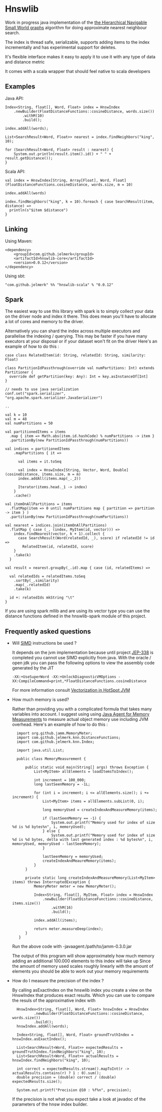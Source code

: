 Hnswlib
=======


Work in progress java implementation of the [the Hierarchical Navigable Small World graphs](https://arxiv.org/abs/1603.09320) algorithm for doing approximate nearest neighbour search.

The index is thread safe, serializable, supports adding items to the index incrementally and has experimental support for deletes. 

It's flexible interface makes it easy to apply it to use it with any type of data and distance metric

It comes with a scala wrapper that should feel native to scala developers

Examples
-------- 

Java API:


    Index<String, float[], Word, Float> index = HnswIndex
        .newBuilder(FloatDistanceFunctions::cosineDistance, words.size())
            .withM(10)
            .build();

    index.addAll(words);
    
    List<SearchResult<Word, Float>> nearest = index.findNeighbors("king", 10);
    
    for (SearchResult<Word, Float> result : nearest) {
        System.out.println(result.item().id() + " " + result.getDistance());
    }

Scala API:

    val index = HnswIndex[String, Array[Float], Word, Float](FloatDistanceFunctions.cosineDistance, words.size, m = 10)
      
    index.addAll(words)
    
    index.findNeighbors("king", k = 10).foreach { case SearchResult(item, distance) => 
      println(s"$item $distance")
    }
      

Linking
-------


Using Maven:

    <dependency>
        <groupId>com.github.jelmerk</groupId>
        <artifactId>hnswlib-core</artifactId>
        <version>0.0.12</version>
    </dependency>

Using sbt:


    "com.github.jelmerk" %% "hnswlib-scala" % "0.0.12"

Spark
-----

The easiest way to use this library with spark is to simply collect your data on the driver node and index it there. 
This does mean you'll have to allocate a lot of cores and memory to the driver.

Alternatively you can shard the index across multiple executors and parallelise the indexing / querying. This may be 
faster if you have many executors at your disposal or if your dataset won't fit on the driver
Here's an example of how to do this :


    case class RelatedItem(id: String, relatedId: String, similarity: Float)

    class PartitionIdPassthrough(override val numPartitions: Int) extends Partitioner {
      override def getPartition(key: Any): Int = key.asInstanceOf[Int]
    }
    
    // needs to use java serialization
    conf.set("spark.serializer", "org.apache.spark.serializer.JavaSerializer")
    
    ..
 
    val k = 10
    val m = 48
    val numPartitions = 50

    val partitionedItems = items
      .map { item => Math.abs(item.id.hashCode) % numPartitions -> item }
      .partitionBy(new PartitionIdPassthrough(numPartitions))

    val indices = partitionedItems
        .mapPartitions { it =>

          val items = it.toSeq
          
          val index = HnswIndex[String, Vector, Word, Double](cosineDistance, items.size, m = m)
          index.addAll(items.map(_._2))
          
          Iterator(items.head._1 -> index)
        }
        .cache()

    val itemOnAllPartitions = items
      .flatMap(item => 0 until numPartitions map { partition => partition -> item } )
      .partitionBy(new PartitionIdPassthrough(numPartitions))

    val nearest = indices.join(itemOnAllPartitions)
      .flatMap { case (_, (index, MyItem(id, vector))) =>
        index.findNearest(vector, k + 1).collect {
          case SearchResult(Word(relatedId, _), score) if relatedId != id =>
            RelatedItem(id, relatedId, score)
        }
        .take(k)
      }
      
    val result = nearest.groupBy(_.id).map { case (id, relatedItems) =>

      val relatedIds = relatedItems.toSeq
        .sortBy(_.similarity)
        .map(_.relatedId)
        .take(k)

      id +: relatedIds mkString "\t"
    }


If you are using spark mllib and are using its vector type you can use the distance functions defined in the
hnswlib-spark module of this project.

Frequently asked questions
--------------------------

- Will [SIMD](https://en.wikipedia.org/wiki/SIMD) instructions be used ?

  It depends on the jvm implementation because until project [JEP-338](https://openjdk.java.net/jeps/338) is completed you 
  cannot use SIMD explicitly from java. With the oracle / open jdk you can pass the following options to view the assembly 
  code generated by the JIT 

      -XX:+UseSuperWord -XX:+UnlockDiagnosticVMOptions -XX:CompileCommand=print,*FloatDistanceFunctions.cosineDistance

  For more information consult [Vectorization in HotSpot JVM](https://cr.openjdk.java.net/~vlivanov/talks/2017_Vectorization_in_HotSpot_JVM.pdf)


- How much memory is used?

  Rather than providing you with a complicated formula that takes many variables into account. I suggest 
  using using [Java Agent for Memory Measurements](https://github.com/jbellis/jamm) to measure actual object
  memory use including JVM overhead. Here's an example of how to do this :
  
        import org.github.jamm.MemoryMeter;
        import com.github.jelmerk.knn.DistanceFunctions;
        import com.github.jelmerk.knn.Index;
        
        import java.util.List;
        
        public class MemoryMeasurement {
       
            public static void main(String[] args) throws Exception {
                List<MyItem> allElements = loadItemsToIndex();
        
                int increment = 100_000;
                long lastSeenMemory = -1L;
        
                for (int i = increment; i <= allElements.size(); i += increment) {
                    List<MyItem> items = allElements.subList(0, i);
        
                    long memoryUsed = createIndexAndMeasureMemory(items);
        
                    if (lastSeenMemory == -1) {
                        System.out.printf("Memory used for index of size %d is %d bytes%n", i, memoryUsed);
                    } else {
                        System.out.printf("Memory used for index of size %d is %d bytes, delta with last generated index : %d bytes%n", i, memoryUsed, memoryUsed - lastSeenMemory);
                    }
                    
                    lastSeenMemory = memoryUsed;
                    createIndexAndMeaureMemory(items);
                }
            }
        
            private static long createIndexAndMeasureMemory(List<MyItem> items) throws InterruptedException {
                MemoryMeter meter = new MemoryMeter();

                Index<String, float[], MyItem, Float> index = HnswIndex
                    .newBuilder(FloatDistanceFunctions::cosineDistance, items.size())
                        .withM(16)
                        .build();

                index.addAll(items);
                
                return meter.measureDeep(index);
            }
         }
 
   Run the above code with -javaagent:/path/to/jamm-0.3.0.jar 
   
   The output of this program will show approximately how much memory adding an additional 100.000 elements to this index will take up
   Since the amount of memory used scales roughly linearly with the amount of elements you should be able to work out your memory requirements 
   

- How do I measure the precision of the index ?

  By calling asExactIndex on the hnswlib index you create a view on the HnswIndex that produces exact results.
  Which you can use to compare the resuls of the approximative index with
  
  
        HnswIndex<String, float[], Word, Float> hnswIndex = HnswIndex
                .newBuilder(FloatDistanceFunctions::cosineDistance, words.size())
                .build();
        hnswIndex.addAll(words);

        Index<String, float[], Word, Float> groundTruthIndex = hnswIndex.asExactIndex();

        List<SearchResult<Word, Float>> expectedResults = groundTruthIndex.findNeighbors("king", 10);
        List<SearchResult<Word, Float>> actualResults = hnswIndex.findNeighbors("king", 10);

        int correct = expectedResults.stream().mapToInt(r -> actualResults.contains(r) ? 1 : 0).sum();
        double precision = (double) correct / (double) expectedResults.size();

        System.out.printf("Precision @10 : %f%n", precision);


  If the precision is not what you expect take a look at javadoc of the parameters of the hnsw index builder.
    
